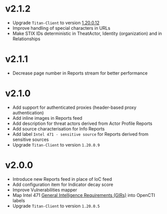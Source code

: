 # v2.1.2

  + Upgrade `Titan-Client` to version [1.20.0.12](https://github.com/intel471/titan-client-python/releases/tag/v1.20.0.12)
  + Improve handling of special characters in URLs
  + Make STIX IDs deterministic in TheatActor, Identity (organization) and in Relationships

# v2.1.1

  + Decrease page number in Reports stream for better performance 

# v2.1.0  

  + Add support for authenticated proxies (header-based proxy authentication)
  + Add inline images in Reports feed
  + Add description for threat actors derived from Actor Profile Reports
  + Add source characterisation for Info Reports
  + Add label `Intel 471 - sensitive source` for Reports derived from sensitive sources
  + Upgrade `Titan-Client` to version `1.20.0.9`

# v2.0.0  

  + Introduce new Reports feed in place of IoC feed
  + Add configuration item for Indicator decay score
  + Improve Vulnerabilities mapper
  + Map Intel 471 [General Intelligence Requirements (GIRs)](https://github.com/intel471/CU-GIR) into OpenCTI labels 
  + Upgrade `Titan-Client` to version `1.20.0.5`
